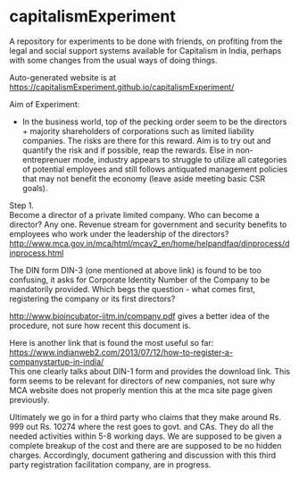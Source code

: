 # capitalismExperiment
A repository for experiments to be done with friends, on profiting from the legal and social support systems available for Capitalism in India, perhaps with some changes from the usual ways of doing things. 

Auto-generated website is at https://capitalismExperiment.github.io/capitalismExperiment/

Aim of Experiment: 
- In the business world, top of the pecking order seem to be the directors + majority shareholders of corporations such as limited liability companies. The risks are there for this reward. Aim is to try out and quantify the risk and if possible, reap the rewards. Else in non-entreprenuer mode, industry appears to struggle to utilize all categories of potential employees and still follows antiquated management policies that may not benefit the economy (leave aside meeting basic CSR goals). 

Step 1.  
Become a director of a private limited company. Who can become a director? Any one. Revenue stream for government and security benefits to employees who work under the leadership of the directors?  
http://www.mca.gov.in/mca/html/mcav2_en/home/helpandfaq/dinprocess/dinprocess.html

The DIN form DIN-3 (one mentioned at above link) is found to be too confusing, it asks for Corporate Identity Number of the Company to be mandatorily provided. Which begs the question - what comes first, registering the company or its first directors?

http://www.bioincubator-iitm.in/company.pdf gives a better idea of the procedure, not sure how recent this document is.

Here is another link that is found the most useful so far: https://www.indianweb2.com/2013/07/12/how-to-register-a-companystartup-in-india/  
This one clearly talks about DIN-1 form and provides the download link. This form seems to be relevant for directors of new companies, not sure why MCA website does not properly mention this at the mca site page given previously.

Ultimately we go in for a third party who claims that they make around Rs. 999 out Rs. 10274 where the rest goes to govt. and CAs. They do all the needed activities within 5-8 working days. We are supposed to be given a complete breakup of the cost and there are are supposed to be no hidden charges. Accordingly, document gathering and discussion with this third party registration facilitation company, are in progress.
